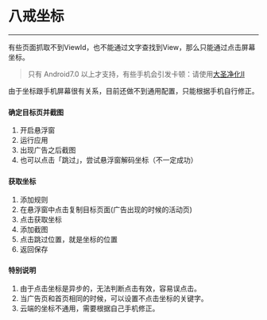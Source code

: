 # 八戒坐标
------
有些页面抓取不到ViewId，也不能通过文字查找到View，那么只能通过点击屏幕坐标。
> 只有 Android7.0 以上才支持，有些手机会引发卡顿：请使用[大圣净化II](https://fir.im/adwars2)

由于坐标跟手机屏幕很有关系，目前还做不到通用配置，只能根据手机自行修正。

### `确定目标页并截图`
1. 开启悬浮窗
2. 运行应用
3. 出现广告之后截图
4. 也可以点击「跳过」，尝试悬浮窗解码坐标（不一定成功）

### `获取坐标`
1. 添加规则
2. 在悬浮窗中点击复制目标页面(广告出现的时候的活动页)
3. 点击获取坐标
4. 添加截图
5. 点击跳过位置，就是坐标的位置
6. 返回保存

### `特别说明`
1. 由于点击坐标是异步的，无法判断点击有效，容易误点击。
2. 当广告页和首页相同的时候，可以设置不点击坐标的关键字。
3. 云端的坐标不通用，需要根据自己手机修正。
